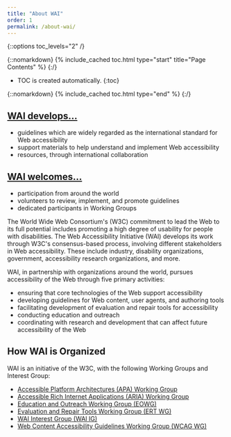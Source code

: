 ```yaml
---
title: "About WAI"
order: 1
permalink: /about-wai/
---
```


{::options toc_levels="2" /}

{::nomarkdown}
{% include_cached toc.html type="start" title="Page Contents" %}
{:/}

-   TOC is created automatically.
{:toc}

{::nomarkdown}
{% include_cached toc.html type="end" %}
{:/}

## [WAI develops...](Resources/Overview)

-   guidelines which are widely regarded as the international standard
    for Web accessibility
-   support materials to help understand and implement Web accessibility
-   resources, through international collaboration

## [WAI welcomes...](participation)

-   participation from around the world
-   volunteers to review, implement, and promote guidelines
-   dedicated participants in Working Groups

The World Wide Web Consortium's (W3C) commitment to lead the Web to its
full potential includes promoting a high degree of usability for people
with disabilities. The Web Accessibility Initiative (WAI) develops its
work through W3C's consensus-based process, involving different
stakeholders in Web accessibility. These include industry, disability
organizations, government, accessibility research organizations, and
more.

WAI, in partnership with organizations around the world, pursues
accessibility of the Web through five primary activities:

-   ensuring that core technologies of the Web support accessibility
-   developing guidelines for Web content, user agents, and authoring
    tools
-   facilitating development of evaluation and repair tools for
    accessibility
-   conducting education and outreach
-   coordinating with research and development that can affect future
    accessibility of the Web

## How WAI is Organized

WAI is an initiative of the W3C, with the following Working Groups and
Interest Group:

-   [Accessible Platform Architectures (APA) Working
    Group](https://www.w3.org/WAI/APA/)
-   [Accessible Rich Internet Applications (ARIA) Working
    Group](https://www.w3.org/WAI/ARIA/)
-   [Education and Outreach Working Group (EOWG)](/WAI/EO/)
-   [Evaluation and Repair Tools Working Group (ERT WG)](/WAI/ER/)
-   [WAI Interest Group (WAI IG)](/WAI/IG/)
-   [Web Content Accessibility Guidelines Working Group (WCAG
    WG)](/WAI/GL/)
